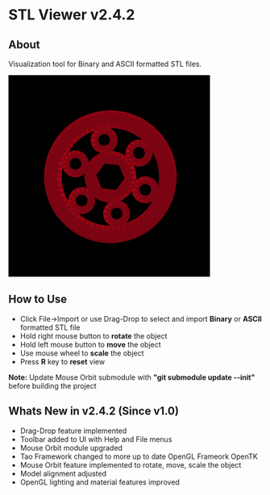 # **STL Viewer v2.4.2**

## **About**

Visualization tool for Binary and ASCII formatted STL files.

<img src="visuals/STL_Viewer_Demo.gif" alt="STL Viewer Demo" width="400"/>

## **How to Use**

 * Click File->Import or use Drag-Drop to select and import **Binary** or **ASCII** formatted STL file
 * Hold right mouse button to **rotate** the object
 * Hold left mouse button to **move** the object
 * Use mouse wheel to **scale** the object
 * Press **R** key to **reset** view

**Note:** Update Mouse Orbit submodule with **"git submodule update --init"** before building the project

## **Whats New in v2.4.2 (Since v1.0)**
 
 * Drag-Drop feature implemented
 * Toolbar added to UI with Help and File menus
 * Mouse Orbit module upgraded
 * Tao Framework changed to more up to date OpenGL Frameork OpenTK
 * Mouse Orbit feature implemented to rotate, move, scale the object
 * Model alignment adjusted
 * OpenGL lighting and material features improved

